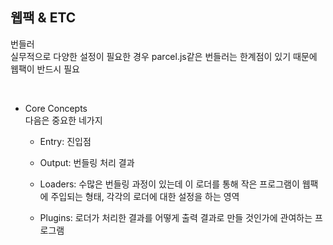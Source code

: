 ## 웹팩 & ETC

번들러  
실무적으로 다양한 설정이 필요한 경우 parcel.js같은 번들러는 한계점이 있기 때문에 웹팩이 반드시 필요

<br>

- Core Concepts  
  다음은 중요한 네가지

  - Entry: 진입점

  - Output: 번들링 처리 결과

  - Loaders: 수많은 번들링 과정이 있는데 이 로더를 통해 작은 프로그램이 웹팩에 주입되는 형태, 각각의 로더에 대한 설정을 하는 영역

  - Plugins: 로더가 처리한 결과를 어떻게 출력 결과로 만들 것인가에 관여하는 프로그램
